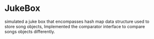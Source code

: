 # JukeBox
simulated a juke box that encompasses hash map data structure used to store song objects, Implemented  the comparator interface to compare songs objects differently.
